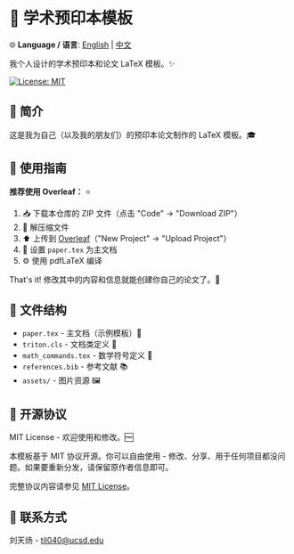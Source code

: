 # 📝 学术预印本模板

🌐 **Language / 语言**: [English](README.md) | [中文](README_zh.md)

我个人设计的学术预印本和论文 LaTeX 模板。✨

[![License: MIT](https://img.shields.io/badge/License-MIT-yellow.svg)](https://opensource.org/licenses/MIT)

## 📖 简介

这是我为自己（以及我的朋友们）的预印本论文制作的 LaTeX 模板。🎓

## 🚀 使用指南

**推荐使用 Overleaf：** ⭐

1. 📥 下载本仓库的 ZIP 文件（点击 "Code" → "Download ZIP"）
2. 📂 解压缩文件
3. ⬆️ 上传到 [Overleaf](https://www.overleaf.com/)（"New Project" → "Upload Project"）
4. 📄 设置 `paper.tex` 为主文档
5. ⚙️ 使用 pdfLaTeX 编译

That's it! 修改其中的内容和信息就能创建你自己的论文了。🎉

## 📁 文件结构

- `paper.tex` - 主文档（示例模板）📄
- `triton.cls` - 文档类定义 🎨
- `math_commands.tex` - 数学符号定义 🧮
- `references.bib` - 参考文献 📚
- `assets/` - 图片资源 🖼️

## 📜 开源协议

MIT License - 欢迎使用和修改。🆓

本模板基于 MIT 协议开源。你可以自由使用 - 修改、分享、用于任何项目都没问题。如果要重新分发，请保留原作者信息即可。

完整协议内容请参见 [MIT License](https://opensource.org/licenses/MIT)。

## 📧 联系方式

刘天炀 - [til040@ucsd.edu](mailto:til040@ucsd.edu) 